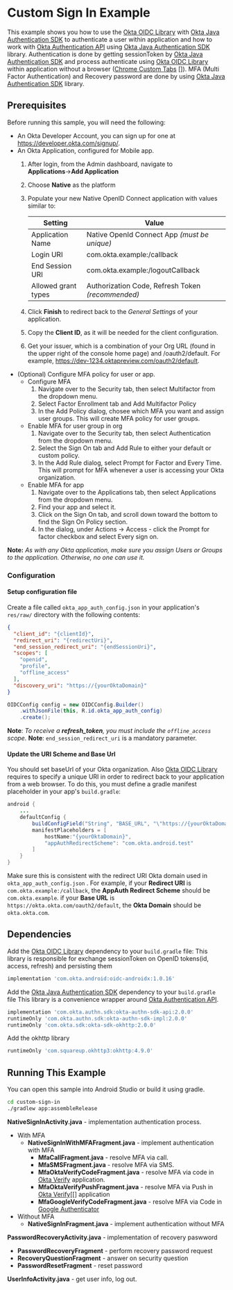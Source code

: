 # Custom Sign In Example

This example shows you how to use the [Okta OIDC Library][] with [Okta Java Authentication SDK] to authenticate a user within application and how to work with [Okta Authentication API] using [Okta Java Authentication SDK] library.
Authentication is done by getting sessionToken by [Okta Java Authentication SDK] and process authenticate using [Okta OIDC Library] within application without a browser ([Chrome Custom Tabs] []).
MFA (Multi Factor Authentication) and Recovery password are done by using [Okta Java Authentication SDK] library.

## Prerequisites

Before running this sample, you will need the following:

* An Okta Developer Account, you can sign up for one at https://developer.okta.com/signup/.
* An Okta Application, configured for Mobile app.
    1. After login, from the Admin dashboard, navigate to **Applications**&rarr;**Add Application**
    2. Choose **Native** as the platform
    3. Populate your new Native OpenID Connect application with values similar to:
        
        | Setting              | Value                                               |
        | -------------------- | --------------------------------------------------- |
        | Application Name     | Native OpenId Connect App *(must be unique)*        |
        | Login URI            | com.okta.example:/callback                          |
        | End Session URI      | com.okta.example:/logoutCallback                    |
        | Allowed grant types  | Authorization Code, Refresh Token *(recommended)*   |

    4. Click **Finish** to redirect back to the *General Settings* of your application.
    5. Copy the **Client ID**, as it will be needed for the client configuration.
    6. Get your issuer, which is a combination of your Org URL (found in the upper right of the console home page) and /oauth2/default. For example, https://dev-1234.oktapreview.com/oauth2/default.
* (Optional) Configure MFA policy for user or app.
    * Configure MFA
        1. Navigate over to the Security tab, then select Multifactor from the dropdown menu.
        2. Select Factor Enrollment tab and Add Multifactor Policy
        3. In the Add Policy dialog, chosee which MFA you want and assign user groups. This will create MFA policy for user groups.
    * Enable MFA for user group in org
        1. Navigate over to the Security tab, then select Authentication from the dropdown menu.
        2. Select the Sign On tab and Add Rule to either your default or custom policy.
        3. In the Add Rule dialog, select Prompt for Factor and Every Time. This will prompt for MFA whenever a user is accessing your Okta organization. 
    * Enable MFA for app
        1. Navigate over to the Applications tab, then select Applications from the dropdown menu.
        2. Find your app and select it.
        3. Click on the Sign On tab, and scroll down toward the bottom to find the Sign On Policy section.
        4. In the dialog, under Actions -> Access - click the Prompt for factor checkbox and select Every sign on.

**Note:** *As with any Okta application, make sure you assign Users or Groups to the application. Otherwise, no one can use it.*

### Configuration

#### Setup configuration file 
Create a file called `okta_app_auth_config.json` in your application's `res/raw/` directory with
the following contents:

```json
{
  "client_id": "{clientId}",
  "redirect_uri": "{redirectUri}",
  "end_session_redirect_uri": "{endSessionUri}",
  "scopes": [
    "openid",
    "profile",
    "offline_access"
  ],
  "discovery_uri": "https://{yourOktaDomain}"
}
```

```java
OIDCConfig config = new OIDCConfig.Builder()
    .withJsonFile(this, R.id.okta_app_auth_config)
    .create();
```

**Note**: *To receive a **refresh_token**, you must include the `offline_access` scope.*
**Note**: `end_session_redirect_uri` is a mandatory parameter.

#### Update the URI Scheme and Base Url

You should set baseUrl of your Okta organization. Also [Okta OIDC Library][] requires to specify a unique URI in order to redirect back to your application from a web browser.
To do this, you must define a gradle manifest placeholder in your app's `build.gradle`:

```java
android {
    ...
    defaultConfig {
        buildConfigField("String", "BASE_URL", "\"https://{yourOktaDomain}\"")
        manifestPlaceholders = [
            hostName:"{yourOktaDomain}",
            "appAuthRedirectScheme": "com.okta.android.test"
        ]
    }
}
```

Make sure this is consistent with the redirect URI Okta domain used in `okta_app_auth_config.json` . For example,
if your **Redirect URI** is `com.okta.example:/callback`, the **AppAuth Redirect Scheme** should be
`com.okta.example`.
if your **Base URL** is `https://okta.okta.com/oauth2/default`, the **Okta Domain** should be
`okta.okta.com`.

## Dependencies

Add the [Okta OIDC Library][] dependency to your `build.gradle` file:
This library is responsible for exchange sessionToken on OpenID tokens(id, access, refresh) and persisting them

```bash
implementation 'com.okta.android:oidc-androidx:1.0.16'
```

Add the [Okta Java Authentication SDK][] dependency to your `build.gradle` file
This library is a convenience wrapper around [Okta Authentication API][].

```bash
implementation 'com.okta.authn.sdk:okta-authn-sdk-api:2.0.0'
runtimeOnly 'com.okta.authn.sdk:okta-authn-sdk-impl:2.0.0'
runtimeOnly 'com.okta.sdk:okta-sdk-okhttp:2.0.0'
```

Add the okhttp library

```bash
runtimeOnly 'com.squareup.okhttp3:okhttp:4.9.0'
```

## Running This Example

You can open this sample into Android Studio or build it using gradle.

```bash
cd custom-sign-in
./gradlew app:assembleRelease
```

**NativeSignInActivity.java** - implementation authentication process.
* With MFA
    * **NativeSignInWithMFAFragment.java** - implement authentication with MFA
        * **MfaCallFragment.java** - resolve MFA via call.
        * **MfaSMSFragment.java** - resolve MFA via SMS.
        * **MfaOktaVerifyCodeFragment.java** - resolve MFA via code in [Okta Verify][] application.
        * **MfaOktaVerifyPushFragment.java** - resolve MFA via Push in [Okta Verify][[] application
        * **MfaGoogleVerifyCodeFragment.java** - resolve MFA via Code in [Google Authenticator][]
* Without MFA
    * **NativeSignInFragment.java** - implement authentication without MFA

**PasswordRecoveryActivity.java** - implementation of recovery paswword
* **PasswordRecoveryFragment** - perform recovery password request
* **RecoveryQuestionFragment** - answer on security question
* **PasswordResetFragment** - reset password

**UserInfoActivity.java** - get user info, log out.

[Okta Authentication API]: https://developer.okta.com/docs/api/resources/authn.html
[Okta Java Authentication SDK]: https://github.com/okta/okta-auth-java
[Okta OIDC Library]: https://github.com/okta/okta-oidc-android
[Chrome Custom Tabs]: https://developer.chrome.com/multidevice/android/customtabs
[Authorization Code Flow with PKCE]: https://developer.okta.com/authentication-guide/implementing-authentication/auth-code-pkce
[Google Authenticator]: https://play.google.com/store/apps/details?id=com.google.android.apps.authenticator2
[Okta Verify]: https://play.google.com/store/apps/details?id=com.okta.android.auth
